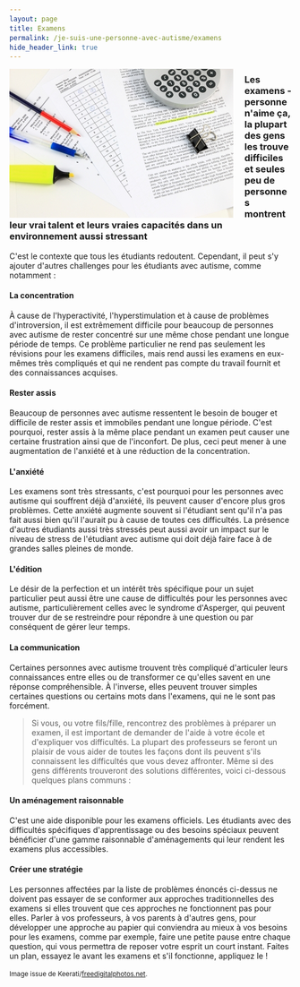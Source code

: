 ```yaml
---
layout: page
title: Examens
permalink: /je-suis-une-personne-avec-autisme/examens
hide_header_link: true
---
```


<img src="/assets/pages/personal/examens/ID-10035633.jpg" style="float:left; padding-right:20px;" alt="ID-10035633" />

### Les examens - personne n'aime ça, la plupart des gens les trouve difficiles et seules peu de personnes montrent leur vrai talent et leurs vraies capacités dans un environnement aussi stressant

C'est le contexte que tous les étudiants redoutent. Cependant, il peut s'y ajouter d'autres challenges pour les étudiants avec autisme, comme notamment :

#### La concentration
À cause de l'hyperactivité, l'hyperstimulation et à cause de problèmes d'introversion, il est extrêmement difficile pour beaucoup de personnes avec autisme de rester concentré sur une même chose pendant une longue période de temps. Ce problème particulier ne rend pas seulement les révisions pour les examens difficiles, mais rend aussi les examens en eux-mêmes très compliqués et qui ne rendent pas compte du travail fournit et des connaissances acquises.

#### Rester assis
Beaucoup de personnes avec autisme ressentent le besoin de bouger et difficile de rester assis et immobiles pendant une longue période. C'est pourquoi, rester assis à la même place pendant un examen peut causer une certaine frustration ainsi que de l'inconfort. De plus, ceci peut mener à une augmentation de l'anxiété et à une réduction de la concentration.

#### L'anxiété
Les examens sont très stressants, c'est pourquoi pour les personnes avec autisme qui souffrent déjà d'anxiété, ils peuvent causer d'encore plus gros problèmes. Cette anxiété augmente souvent si l'étudiant sent qu'il n'a pas fait aussi bien qu'il l'aurait pu à cause de toutes ces difficultés. La présence d'autres étudiants aussi très stressés peut aussi avoir un impact sur le niveau de stress de l'étudiant avec autisme qui doit déjà faire face à de grandes salles pleines de monde.

#### L'édition
Le désir de la perfection et un intérêt très spécifique pour un sujet particulier peut aussi être une cause de difficultés pour les personnes avec autisme, particulièrement celles avec le syndrome d'Asperger, qui peuvent trouver dur de se restreindre pour répondre à une question ou par conséquent de gérer leur temps.

#### La communication
Certaines personnes avec autisme trouvent très compliqué d'articuler leurs connaissances entre elles ou de transformer ce qu'elles savent en une réponse compréhensible. À l'inverse, elles peuvent trouver simples certaines questions ou certains mots dans l'examens, qui ne le sont pas forcément.

<blockquote>
Si vous, ou votre fils/fille, rencontrez des problèmes à préparer un examen, il est important de demander de l'aide à votre école et d'expliquer vos difficultés. La plupart des professeurs se feront un plaisir de vous aider de toutes les façons dont ils peuvent s'ils connaissent les difficultés que vous devez affronter. Même si des gens différents trouveront des solutions différentes, voici ci-dessous quelques plans communs :
</blockquote>

#### Un aménagement raisonnable 
C'est une aide disponible pour les examens officiels. Les étudiants avec des difficultés spécifiques d'apprentissage ou des besoins spéciaux peuvent bénéficier d'une gamme raisonnable d'aménagements qui leur rendent les examens plus accessibles.

#### Créer une stratégie
Les personnes affectées par la liste de problèmes énoncés ci-dessus ne doivent pas essayer de se conformer aux approches traditionnelles des examens si elles trouvent que ces approches ne fonctionnent pas pour elles. Parler à vos professeurs, à vos parents à d'autres gens, pour développer une approche au papier qui conviendra au mieux à vos besoins pour les examens, comme par exemple, faire une petite pause entre chaque question, qui vous permettra de reposer votre esprit un court instant. Faites un plan, essayez le avant les examens et s'il fonctionne, appliquez le !

<small>Image issue de Keerati/<a href="http://www.freedigitalphotos.net">freedigitalphotos.net</a>.</small>


